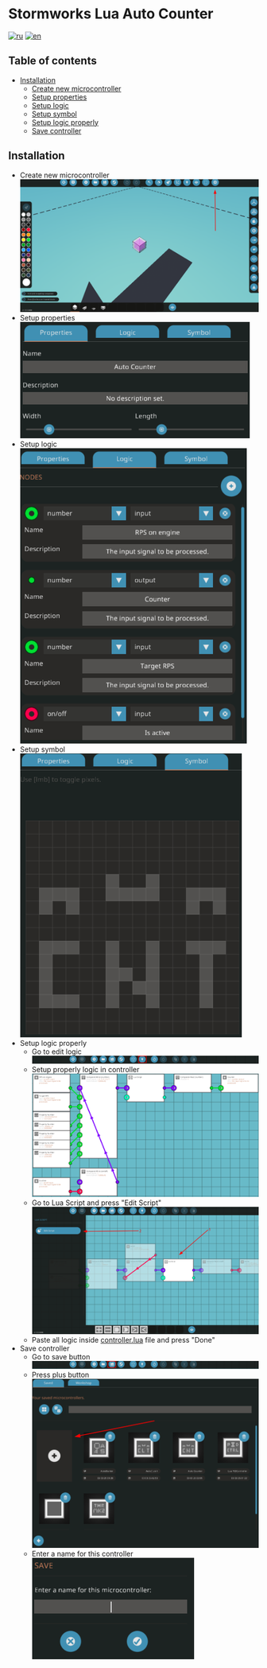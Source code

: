 <!-- Controller name -->
<h1>Stormworks Lua Auto Counter</h1>

<!-- Translates -->
[![ru](https://img.shields.io/badge/lang-ru-blue.svg)](./README_ru.md)
[![en](https://img.shields.io/badge/lang-en-red.svg)](./README.md)

<!-- Table of contents -->
<h2>Table of contents</h2>
<ul>

<!-- Installation -->
<li>
    <a href="#installation">Installation</a>
    <ul>
        <li>
            <a href="#new-microcontroller">Create new microcontroller</a>
        </li>
        <li>
            <a href="#setup-properties">Setup properties</a>
        </li>
        <li>
            <a href="#setup-logic">Setup logic</a>
        </li>
        <li>
            <a href="#setup-symbol">Setup symbol</a>
        </li>
        <li>
            <a href="#setup-logic-properly">Setup logic properly</a>
        </li>
        <li>
            <a href="#save-controller">Save controller</a>
        </li>
    </ul>
</li>
</ul>
<!-- Installation -->
<h2><a id="installation">Installation</a></h2>
<ul>

<!-- Create new microcontroller -->
<li>
    <a id="new-microcontroller">Create new microcontroller</a>
    <br>
    <img src="ReadmeImgs/create_microcontroller.png">
</li>

<!-- Setup props -->
<li>
    <a id="setup-properties">Setup properties</a>
    <br>
    <img src="ReadmeImgs/setup-props.png">
</li>

<!-- Setup logic -->
<li>
    <a id="setup-logic">Setup logic</a>
    <br>
    <img src="ReadmeImgs/setup-logic.png">
</li>

<!-- Setup symbol -->
<li>
    <a id="setup-symbol">Setup symbol</a>
    <br>
    <img src="ReadmeImgs/setup-symbol.png">
</li>

<!-- Setup logic properly -->
<li>
    <a id="setup-logic-properly">Setup logic properly</a>
    <ul>
        <li>
            Go to edit logic
            <br>
            <img src="ReadmeImgs/setup-logic-properly.png">
        </li>
        <li>
            Setup properly logic in controller
            <br>
            <img src="ReadmeImgs/logicProperly/all-logic.png">
        </li>
        <li>
            Go to Lua Script and press "Edit Script"
            <br>
            <img src="ReadmeImgs/logicProperly/edit-script.png">
        </li>
        <li>
            Paste all logic inside <a href="./controller.lua">controller.lua</a> file and press "Done"
        </li>
    </ul>
</li>

<!-- Save controller -->
<li>
    <a id="save-controller">Save controller</a>
    <ul>
        <li>
            Go to save button
            <br>
            <img src="ReadmeImgs/goto-save-btn.png">
        </li>
        <li>
            Press plus button
            <br>
            <img src="ReadmeImgs/plus-btn.png">
        </li>
        <li>
            Enter a name for this controller
            <br>
            <img src="ReadmeImgs/controller-name.png">
        </li>
    </ul>
</li>
</ul>